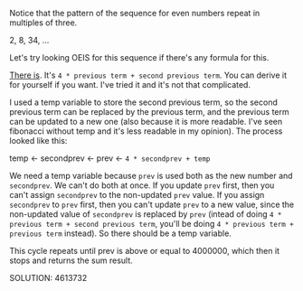Notice that the pattern of the sequence for even numbers repeat in multiples of three.

2, 8, 34, ...

Let's try looking OEIS for this sequence if there's any formula for this.

[There is](oeis.org/A014445). It's `4 * previous term + second previous term`.
You can derive it for yourself if you want. I've tried it and it's not
that complicated.

I used a temp variable to store the second previous term, so the second
previous term can be replaced by the previous term, and the previous term can
be updated to a new one (also because it is more readable. I've seen fibonacci
without temp and it's less readable in my opinion). The process looked like
this:

temp <- secondprev <- prev <- `4 * secondprev + temp`

We need a temp variable because `prev` is used both as the new number and 
`secondprev`. We can't do both at once. If you update `prev` first, then 
you can't assign `secondprev` to the non-updated `prev` value. If you assign 
`secondprev` to `prev` first, then you can't update `prev` to a new value,
since the non-updated value of `secondprev` is replaced by `prev` (intead of
doing `4 * previous term + second previous term`, you'll be doing 
`4 * previous term + previous term` instead). So there should be a temp
variable.

This cycle repeats until prev is above or equal to 4000000, which then it stops
and returns the sum result.

SOLUTION: 4613732
